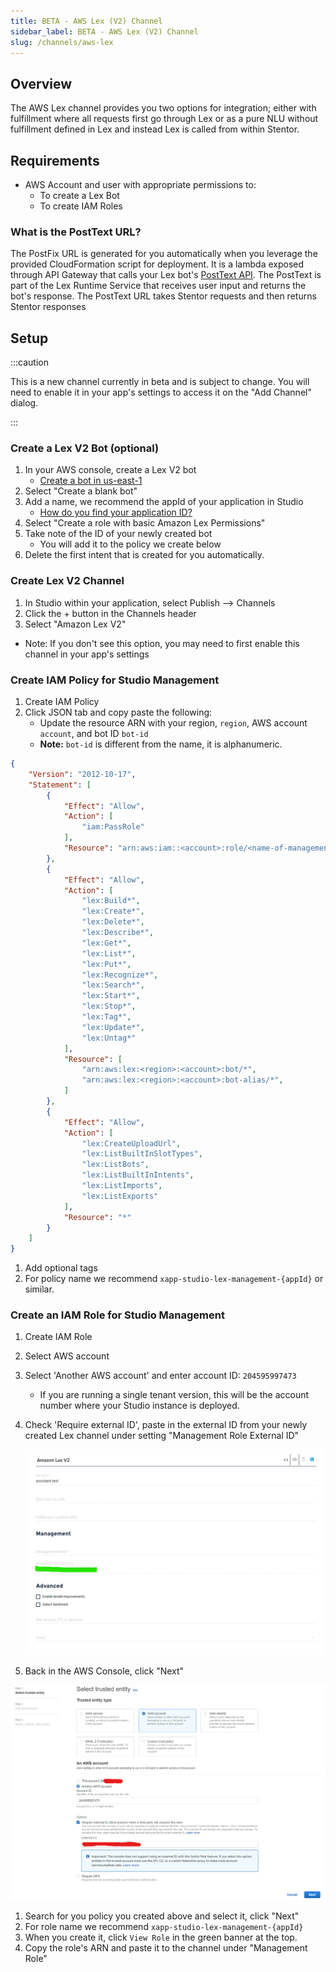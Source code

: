 ```yaml
---
title: BETA - AWS Lex (V2) Channel
sidebar_label: BETA - AWS Lex (V2) Channel
slug: /channels/aws-lex
---
```


## Overview

The AWS Lex channel provides you two options for integration; either with fulfillment where all requests first go through Lex or as a pure NLU without fulfillment defined in Lex and instead Lex is called from within Stentor.

## Requirements

- AWS Account and user with appropriate permissions to:
  - To create a Lex Bot
  - To create IAM Roles

### What is the PostText URL?

The PostFix URL is generated for you automatically when you leverage the provided CloudFormation script for deployment. It is a lambda exposed through API Gateway that calls your Lex bot's [PostText API](https://docs.aws.amazon.com/lex/latest/dg/API_runtime_PostText.html). The PostText is part of the Lex Runtime Service that receives user input and returns the bot's response. The PostText URL takes Stentor requests and then returns Stentor responses

## Setup

:::caution

This is a new channel currently in beta and is subject to change.  You will need to enable it in your app's settings to access it on the "Add Channel" dialog.

:::

### Create a Lex V2 Bot (optional)

1. In your AWS console, create a Lex V2 bot
   - [Create a bot in us-east-1](https://us-east-1.console.aws.amazon.com/lexv2/home?region=us-east-1#createBot)
1. Select "Create a blank bot"
1. Add a name, we recommend the appId of your application in Studio
   - [How do you find your application ID?](/docs/development/development-faqs#how-do-i-find-my-application-id)
1. Select "Create a role with basic Amazon Lex Permissions"
1. Take note of the ID of your newly created bot
   - You will add it to the policy we create below
1. Delete the first intent that is created for you automatically.

### Create Lex V2 Channel

1. In Studio within your application, select Publish --> Channels
1. Click the + button in the Channels header
1. Select "Amazon Lex V2"
  * Note: If you don't see this option, you may need to first enable this channel in your app's settings

### Create IAM Policy for Studio Management

1. Create IAM Policy
1. Click JSON tab and copy paste the following:
   - Update the resource ARN with your region, `region`, AWS account `account`, and bot ID `bot-id`
   - __Note:__ `bot-id` is different from the name, it is alphanumeric.

```json
{
    "Version": "2012-10-17",
    "Statement": [
        {
            "Effect": "Allow",
            "Action": [
                "iam:PassRole"
            ],
            "Resource": "arn:aws:iam::<account>:role/<name-of-management-role-being-created>"
        },
        {
            "Effect": "Allow",
            "Action": [
                "lex:Build*",
                "lex:Create*",
                "lex:Delete*",
                "lex:Describe*",
                "lex:Get*",
                "lex:List*",
                "lex:Put*",
                "lex:Recognize*",
                "lex:Search*",
                "lex:Start*",
                "lex:Stop*",
                "lex:Tag*",
                "lex:Update*",
                "lex:Untag*"
            ],
            "Resource": [
                "arn:aws:lex:<region>:<account>:bot/*",
                "arn:aws:lex:<region>:<account>:bot-alias/*",
            ]
        },
        {
            "Effect": "Allow",
            "Action": [
                "lex:CreateUploadUrl",
                "lex:ListBuiltInSlotTypes",
                "lex:ListBots",
                "lex:ListBuiltInIntents",
                "lex:ListImports",
                "lex:ListExports"
            ],
            "Resource": "*"
        }
    ]
}
```

1. Add optional tags
1. For policy name we recommend `xapp-studio-lex-management-{appId}` or similar.

### Create an IAM Role for Studio Management

1. Create IAM Role
1. Select AWS account
1. Select 'Another AWS account' and enter account ID: `204595997473`
   * If you are running a single tenant version, this will be the account number where your Studio instance is deployed.
1. Check 'Require external ID', paste in the external ID from your newly created Lex channel under setting "Management Role External ID"

   ![external role](/img/channel/lex/lex-v2-management-external-id.png)

1. Back in the AWS Console, click "Next"

  ![new role](/img/channel/lex/aws-iam-role-lex-v2-management.png)

1. Search for you policy you created above and select it, click "Next"
1. For role name we recommend `xapp-studio-lex-management-{appId}`
1. When you create it, click `View Role` in the green banner at the top.
1. Copy the role's ARN and paste it to the channel under "Management Role"

